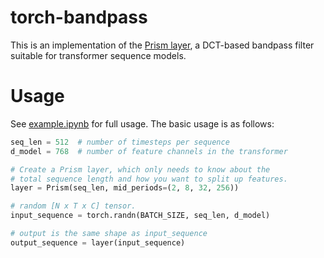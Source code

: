 # torch-bandpass

This is an implementation of the [Prism layer](https://arxiv.org/abs/2011.04823), a DCT-based bandpass filter suitable for transformer sequence models.

# Usage

See [example.ipynb](example.ipynb) for full usage. The basic usage is as follows:

```python
seq_len = 512  # number of timesteps per sequence
d_model = 768  # number of feature channels in the transformer

# Create a Prism layer, which only needs to know about the
# total sequence length and how you want to split up features.
layer = Prism(seq_len, mid_periods=(2, 8, 32, 256))

# random [N x T x C] tensor.
input_sequence = torch.randn(BATCH_SIZE, seq_len, d_model)

# output is the same shape as input_sequence
output_sequence = layer(input_sequence)
```
